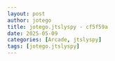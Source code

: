 ```yaml
---
layout: post
author: jotego
title: jotego.jtslyspy - cf5f59a
date: 2025-05-09
categories: [Arcade, jtslyspy]
tags: [jotego.jtslyspy]
---
```


